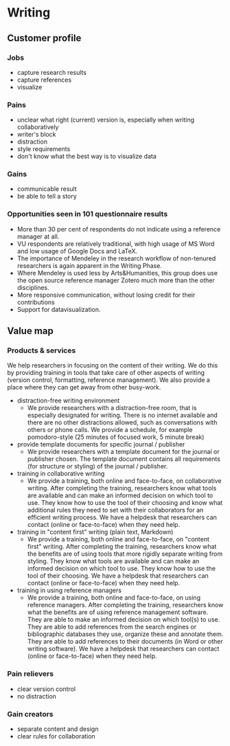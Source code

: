 # Writing

## Customer profile

### Jobs

* capture research results
* capture references
* visualize

### Pains

* unclear what right (current) version is, especially when writing collaboratively
* writer's block
* distraction
* style requirements
* don't know what the best way is to visualize data

### Gains

* communicable result
* be able to tell a story

### Opportunities seen in 101 questionnaire results

* More than 30 per cent of respondents do not indicate using a reference manager at all.
* VU respondents are relatively traditional, with high usage of MS Word and low usage of Google Docs and LaTeX.
* The importance of Mendeley in the research workflow of non-tenured researchers is again apparent in the Writing Phase.
* Where Mendeley is used less by Arts&Humanities, this group does use the open source reference manager Zotero much more than the other disciplines.
* More responsive communication, without losing credit for their contributions
* Support for datavisualization.

## Value map

### Products & services

We help researchers in focusing on the content of their writing. We do this by providing training in tools that take care of other aspects of writing (version control, formatting, reference management). We also provide a place where they can get away from other busy-work.

* distraction-free writing environment
    * We provide researchers with a distraction-free room, that is especially designated for writing. There is no internet available and there are no other distractions allowed, such as conversations with others or phone calls. We provide a schedule, for example pomodoro-style (25 minutes of focused work, 5 minute break)
* provide template documents for specific journal / publisher
    * We provide researchers with a template document for the journal or publisher chosen. The template document contains all requirements (for structure or styling) of the journal / publisher.
* training in collaborative writing
    * We provide a training, both online and face-to-face, on collaborative writing. After completing the training, researchers know what tools are available  and can make an informed decision on which tool to use. They know how to use the tool of their choosing and know what additional rules they need to set with their collaborators for an efficient writing process. We have a helpdesk that researchers can contact (online or face-to-face) when they need help.
* training in "content first" writing (plain text, Markdown)
    * We provide a training, both online and face-to-face, on "content first" writing. After completing the training, researchers know what the benefits are of using tools that more rigidly separate writing from styling. They know what tools are available  and can make an informed decision on which tool to use. They know how to use the tool of their choosing. We have a helpdesk that researchers can contact (online or face-to-face) when they need help.
* training in using reference managers
    * We provide a training, both online and face-to-face, on using reference managers. After completing the training, researchers know what the benefits are of using reference management software. They are able to make an informed decision on which tool(s) to use. They are able to add references from the search engines or bibliographic databases they use, organize these and annotate them. They are able to add references to their documents (in Word or other writing software). We have a helpdesk that researchers can contact (online or face-to-face) when they need help.

### Pain relievers

* clear version control
* no distraction

### Gain creators

* separate content and design
* clear rules for collaboration
